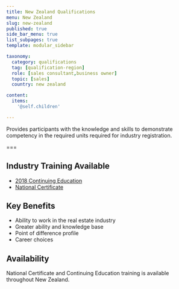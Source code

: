 ```yaml
---
title: New Zealand Qualifications
menu: New Zealand
slug: new-zealand
published: true
side_bar_menu: true
list_subpages: true
template: modular_sidebar

taxonomy:
  category: qualifications
  tag: [qualification-region]
  role: [sales consultant,business owner]
  topic: [sales]
  country: new zealand

content:
  items:
    '@self.children'

---
```


Provides participants with the knowledge and skills to demonstrate competency in the required units required for industry registration.

===

## Industry Training Available
* [2018 Continuing Education](new-zealand-continuing-education)
* [National Certificate](new-zealand-national-certificate)

## Key Benefits

* Ability to work in the real estate industry
* Greater ability and knowledge base
* Point of difference profile
* Career choices

## Availability
National Certificate and Continuing Education training is available throughout New Zealand.
